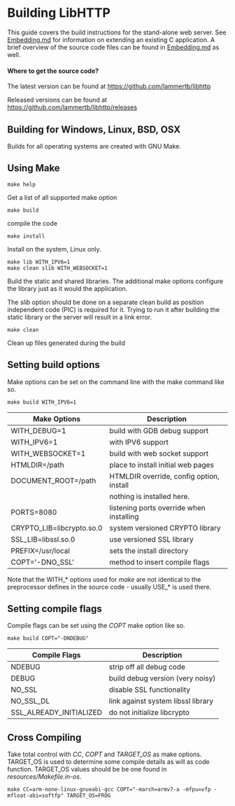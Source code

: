 Building LibHTTP
=========

This guide covers the build instructions for the stand-alone web server.
See [Embedding.md](Embedding.md) for information on extending an existing C application. A brief overview of the source code files can be found in [Embedding.md](Embedding.md) as well.

#### Where to get the source code?

The latest version can be found at
https://github.com/lammertb/libhttp

Released versions can be found at
https://github.com/lammertb/libhttp/releases


Building for Windows, Linux, BSD, OSX
---------
Builds for all operating systems are created with GNU Make.

## Using Make

```
make help
```
Get a list of all supported make option

```
make build
```
compile the code

```
make install
```
Install on the system, Linux only.

```
make lib WITH_IPV6=1
make clean slib WITH_WEBSOCKET=1
```
Build the static and shared libraries.
The additional make options configure the library just as it would the application.

The *slib* option should be done on a separate clean build as position
independent code (PIC) is required for it.  Trying to run it after
building the static library or the server will result in a link error.

```
make clean
```
Clean up files generated during the build

## Setting build options

Make options can be set on the command line with the make command like so.
```
make build WITH_IPV6=1
```


| Make Options              | Description                              |
| ------------------------- | ---------------------------------------- |
| WITH_DEBUG=1              | build with GDB debug support             |
| WITH_IPV6=1               | with IPV6 support                        |
| WITH_WEBSOCKET=1          | build with web socket support            |
| HTMLDIR=/path             | place to install initial web pages       |
| DOCUMENT_ROOT=/path       | HTMLDIR override, config option, install |
|                           | nothing is installed here.               |
| PORTS=8080                | listening ports override when installing |
| CRYPTO_LIB=libcrypto.so.0 | system versioned CRYPTO library          |
| SSL_LIB=libssl.so.0       | use versioned SSL library                |
| PREFIX=/usr/local         | sets the install directory               |
| COPT='-DNO_SSL'           | method to insert compile flags           |

Note that the WITH_* options used for *make* are not identical to the
preprocessor defines in the source code - usually USE_* is used there.

## Setting compile flags

Compile flags can be set using the *COPT* make option like so.
```
make build COPT="-DNDEBUG"
```

| Compile Flags             | Description                          |
| ------------------------- | ------------------------------------ |
| NDEBUG                    | strip off all debug code             |
| DEBUG                     | build debug version (very noisy)     |
| NO_SSL                    | disable SSL functionality            |
| NO_SSL_DL                 | link against system libssl library   |
| SSL_ALREADY_INITIALIZED   | do not initialize libcrypto          |

## Cross Compiling

Take total control with *CC*, *COPT* and *TARGET_OS* as make options.
TARGET_OS is used to determine some compile details as will as code function.
TARGET_OS values should be be one found in *resources/Makefile.in-os*.

```
make CC=arm-none-linux-gnueabi-gcc COPT="-march=armv7-a -mfpu=vfp -mfloat-abi=softfp" TARGET_OS=FROG
```
